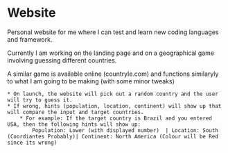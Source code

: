 # Website
Personal website for me where I can test and learn new coding languages and framework. 

Currently I am working on the landing page and on a geographical game involving guessing different countries.

A similar game is available online (countryle.com) and functions similaryly to what I am going to be making (with some minor tweaks)

    * On launch, the website will pick out a random country and the user will try to guess it.
    * If wrong, hints (population, location, continent) will show up that will compare the input and target countries. 
        * For example: If the target country is Brazil and you entered USA, then the following hints will show up:
            Population: Lower (with displayed number)  | Location: South (Coordiantes Probably)| Continent: North America (Colour will be Red since its wrong)

